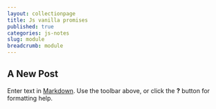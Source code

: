 ```yaml
---
layout: collectionpage
title: Js vanilla promises
published: true
categories: js-notes
slug: module
breadcrumb: module
---
```


## A New Post

Enter text in [Markdown](http://daringfireball.net/projects/markdown/). Use the toolbar above, or click the **?** button for formatting help.
